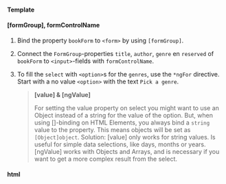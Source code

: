#### Template

#### [formGroup], formControlName

1. Bind the property `bookForm` to `<form>` by using `[formGroup]`.

2. Connect the `FormGroup`-properties `title`, `author`, `genre` en `reserved` of `bookForm` to `<input>`-fields with `formControlName`.

3. To fill the `select` with `<option>`s for the `genres`, use the `*ngFor` directive. Start with a no value `<option>` with the text `Pick a genre`.

     > **[value] & [ngValue]**
     > 
     > For setting the value property on select you might want to use an Object instead of a string for the value of the option.
     > But, when using []-binding on HTML Elements, you always bind a `string` value to the property. This means objects will be set as `[Object]object`.
     > Solution:
     > [value] only works for string values. Is useful for simple data selections, like days, months or years.
     > [ngValue] works with Objects and Arrays, and is necessary if you want to get a more complex result from the select.
     
#### html
```html
```
